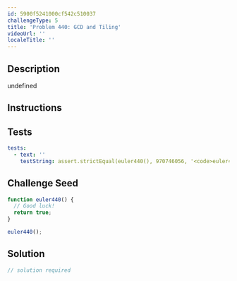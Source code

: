 ```yaml
---
id: 5900f5241000cf542c510037
challengeType: 5
title: 'Problem 440: GCD and Tiling'
videoUrl: ''
localeTitle: ''
---
```


## Description
undefined

## Instructions
<section id="instructions">
</section>

## Tests
<section id='tests'>

```yml
tests:
  - text: ''
    testString: assert.strictEqual(euler440(), 970746056, '<code>euler440()</code> should return 970746056.');

```

</section>

## Challenge Seed
<section id='challengeSeed'>

<div id='js-seed'>

```js
function euler440() {
  // Good luck!
  return true;
}

euler440();

```

</div>



</section>

## Solution
<section id='solution'>

```js
// solution required
```
</section>
